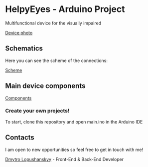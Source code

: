 # HelpyEyes - Arduino Project

Multifunctional device for the visually impaired

[Device photo](https://user-images.githubusercontent.com/25267308/56082058-d361ad80-5e1c-11e9-969d-1635342a0ee6.png)

## Schematics

Here you can see the scheme of the connections:

[Scheme](https://user-images.githubusercontent.com/25267308/56082052-c93faf00-5e1c-11e9-805f-3e61ef1e78f6.png)

## Main device components

[Components](https://user-images.githubusercontent.com/25267308/56082054-ccd33600-5e1c-11e9-926b-3ee48f89be31.png)

### Create your own projects!

To start, clone this repository and open main.ino in the Arduino IDE


## Contacts

I am open to new opportunities so feel free to get in touch with me!

[Dmytro Lopushanskyy](https://www.facebook.com/profile.php?id=100007359646680) - Front-End & Back-End Developer







